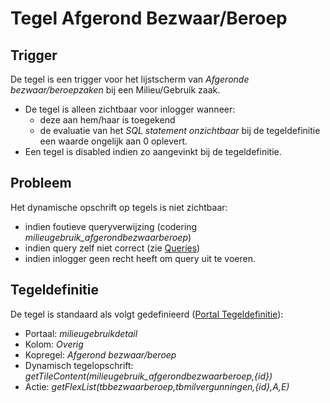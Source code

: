 # Tegel Afgerond Bezwaar/Beroep

## Trigger

De tegel is een trigger voor het lijstscherm van *Afgeronde bezwaar/beroepzaken* bij een Milieu/Gebruik zaak.

  - De tegel is alleen zichtbaar voor inlogger wanneer:
    - deze aan hem/haar is toegekend
    - de evaluatie van het *SQL statement onzichtbaar* bij de tegeldefinitie een waarde ongelijk aan 0 oplevert.
  - Een tegel is disabled indien zo aangevinkt bij de tegeldefinitie.

## Probleem

Het dynamische opschrift op tegels is niet zichtbaar:

  - indien foutieve queryverwijzing (codering *milieugebruik_afgerondbezwaarberoep*)
  - indien query zelf niet correct (zie [Queries](/instellen_inrichten/queries.md))
  - indien inlogger geen recht heeft om query uit te voeren.

## Tegeldefinitie

De tegel is standaard als volgt gedefinieerd ([Portal Tegeldefinitie](/instellen_inrichten/portaldefinitie/portal_tegel.md)):

  - Portaal: *milieugebruikdetail*
  - Kolom: *Overig*
  - Kopregel: *Afgerond bezwaar/beroep*
  - Dynamisch tegelopschrift: *getTileContent(milieugebruik_afgerondbezwaarberoep,{id})*
  - Actie: *getFlexList(tbbezwaarberoep,tbmilvergunningen,{id},A,E)*

